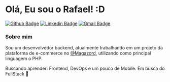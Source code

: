 # Olá, Eu sou o Rafael! :D

[![Github Badge](https://img.shields.io/badge/-Github-000?style=flat-square&logo=Github&logoColor=white&link=https://github.com/rafaelvschneider)](https://github.com/rafaelvschneider)
[![Linkedin Badge](https://img.shields.io/badge/-LinkedIn-blue?style=flat-square&logo=Linkedin&logoColor=white&link=http://bit.ly/rafael-schneider-linkedin)](http://bit.ly/rafael-schneider-linkedin)
[![Gmail Badge](https://img.shields.io/badge/-rafaelvschneider@gmail.com-c14438?style=flat-square&logo=Gmail&logoColor=white&link=mailto:rafaelvschneider@gmail.com)](mailto:rafaelvschneider@gmail.com)

### Sobre mim
Sou um desenvolvedor backend, atualmente trabalhando em um projeto da plataforma de e-commerce no [@Magazord](https://www.magazord.com.br/), utilizando como principal linguagem o PHP.

Buscando aprender: Frontend, DevOps e um pouco de Mobile. Em busca do FullStack :rocket:
